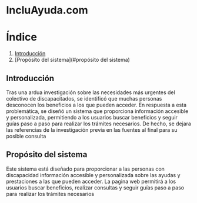 # IncluAyuda.com

# Índice

1. [Introducción](#introducción)
2. [Propósito del sistema](#propósito del sistema)


## Introducción

Tras una ardua investigación sobre las necesidades más urgentes del colectivo  de discapacitados, se identificó que muchas personas desconocen los beneficios a los que pueden acceder. En respuesta a esta problemática, se diseñó un sistema que proporciona información accesible y personalizada, permitiendo a los usuarios buscar beneficios y seguir guías paso a paso para realizar los trámites necesarios. De hecho, se dejara las referencias de la investigación previa en las fuentes al final para su posible consulta


## Propósito del sistema

Este sistema está diseñado para proporcionar a las personas con discapacidad información accesible y personalizada sobre las ayudas y prestaciones a las que pueden acceder. La pagina web permitirá a los usuarios buscar beneficios, realizar consultas y seguir guías paso a paso para realizar los trámites necesarios


